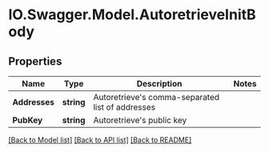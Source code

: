 # IO.Swagger.Model.AutoretrieveInitBody
## Properties

Name | Type | Description | Notes
------------ | ------------- | ------------- | -------------
**Addresses** | **string** | Autoretrieve&#x27;s comma-separated list of addresses | 
**PubKey** | **string** | Autoretrieve&#x27;s public key | 

[[Back to Model list]](../README.md#documentation-for-models) [[Back to API list]](../README.md#documentation-for-api-endpoints) [[Back to README]](../README.md)

